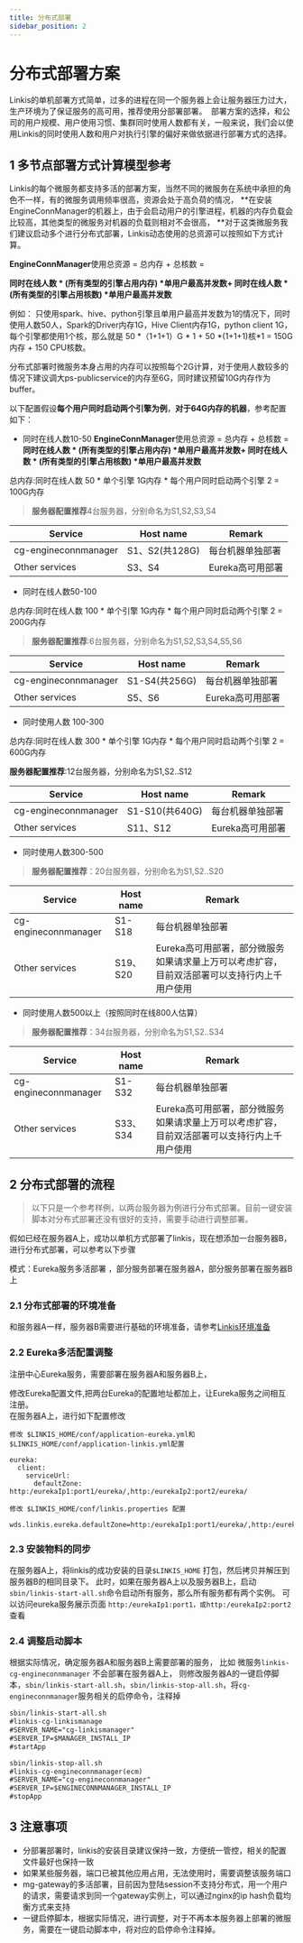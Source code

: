 ```yaml
---
title: 分布式部署
sidebar_position: 2
---
```


分布式部署方案
==================
Linkis的单机部署方式简单，过多的进程在同一个服务器上会让服务器压力过大，生产环境为了保证服务的高可用，推荐使用分部署部署。 
部署方案的选择，和公司的用户规模、用户使用习惯、集群同时使用人数都有关，一般来说，我们会以使用Linkis的同时使用人数和用户对执行引擎的偏好来做依据进行部署方式的选择。

##  1 多节点部署方式计算模型参考

Linkis的每个微服务都支持多活的部署方案，当然不同的微服务在系统中承担的角色不一样，有的微服务调用频率很高，资源会处于高负荷的情况，
**在安装EngineConnManager的机器上，由于会启动用户的引擎进程，机器的内存负载会比较高，其他类型的微服务对机器的负载则相对不会很高，
**对于这类微服务我们建议启动多个进行分布式部署，Linkis动态使用的总资源可以按照如下方式计算。

**EngineConnManager**使用总资源 = 总内存 + 总核数 =

**同时在线人数 \* (所有类型的引擎占用内存) \*单用户最高并发数+ 同时在线人数 \*
(所有类型的引擎占用核数) \*单用户最高并发数**

例如：
只使用spark、hive、python引擎且单用户最高并发数为1的情况下，同时使用人数50人，Spark的Driver内存1G，Hive
Client内存1G，python client 1G，每个引擎都使用1个核，那么就是 50 \*（1+1+1）G \*
1 + 50 \*(1+1+1)核\*1 = 150G 内存 + 150 CPU核数。

分布式部署时微服务本身占用的内存可以按照每个2G计算，对于使用人数较多的情况下建议调大ps-publicservice的内存至6G，同时建议预留10G内存作为buffer。

以下配置假设**每个用户同时启动两个引擎为例**，**对于64G内存的机器**，参考配置如下：

-   同时在线人数10-50
**EngineConnManager**使用总资源 = 总内存 + 总核数 =
**同时在线人数 \* (所有类型的引擎占用内存) \*单用户最高并发数+ 同时在线人数 \*
(所有类型的引擎占用核数) \*单用户最高并发数**

总内存:同时在线人数 50 * 单个引擎 1G内存 * 每个用户同时启动两个引擎 2 = 100G内存

>   **服务器配置推荐**4台服务器，分别命名为S1,S2,S3,S4

| Service              | Host name | Remark           |
|----------------------|-----------|------------------|
| cg-engineconnmanager | S1、S2(共128G)| 每台机器单独部署 |
| Other services       | S3、S4    | Eureka高可用部署 |

-   同时在线人数50-100

总内存:同时在线人数 100 * 单个引擎 1G内存 * 每个用户同时启动两个引擎 2 = 200G内存

>   **服务器配置推荐**:6台服务器，分别命名为S1,S2,S3,S4,S5,S6

| Service              | Host name | Remark           |
|----------------------|-----------|------------------|
| cg-engineconnmanager | S1-S4(共256G)| 每台机器单独部署 |
| Other services       | S5、S6    | Eureka高可用部署 |

-   同时使用人数 100-300


总内存:同时在线人数 300 * 单个引擎 1G内存 * 每个用户同时启动两个引擎 2 = 600G内存

**服务器配置推荐**:12台服务器，分别命名为S1,S2..S12

| Service              | Host name | Remark           |
|----------------------|-----------|------------------|
| cg-engineconnmanager | S1-S10(共640G)| 每台机器单独部署 |
| Other services       | S11、S12  | Eureka高可用部署 |

-   同时使用人数300-500

>   **服务器配置推荐**：20台服务器，分别命名为S1,S2..S20

| Service              | Host name | Remark                                                                                       |
|----------------------|-----------|----------------------------------------------------------------------------------------------|
| cg-engineconnmanager | S1-S18    | 每台机器单独部署                                                                             |
| Other services       | S19、S20  | Eureka高可用部署，部分微服务如果请求量上万可以考虑扩容，目前双活部署可以支持行内上千用户使用 |

-   同时使用人数500以上（按照同时在线800人估算）

>   **服务器配置推荐**：34台服务器，分别命名为S1,S2..S34

| Service              | Host name | Remark                                                                                       |
|----------------------|-----------|----------------------------------------------------------------------------------------------|
| cg-engineconnmanager | S1-S32    | 每台机器单独部署                                                                             |
| Other services       | S33、S34  | Eureka高可用部署，部分微服务如果请求量上万可以考虑扩容，目前双活部署可以支持行内上千用户使用 |


##  2 分布式部署的流程

>以下只是一个参考样例，以两台服务器为例进行分布式部署。目前一键安装脚本对分布式部署还没有很好的支持，需要手动进行调整部署。

假如已经在服务器A上，成功以单机方式部署了linkis，现在想添加一台服务器B，进行分布式部署，可以参考以下步骤

模式：Eureka服务多活部署 ，部分服务部署在服务器A，部分服务部署在服务器B上 

### 2.1 分布式部署的环境准备  
和服务器A一样，服务器B需要进行基础的环境准备，请参考[Linkis环境准备](quick_deploy#3-linkis%E7%8E%AF%E5%A2%83%E5%87%86%E5%A4%87)

### 2.2 Eureka多活配置调整 
注册中心Eureka服务，需要部署在服务器A和服务器B上，

修改Eureka配置文件,把两台Eureka的配置地址都加上，让Eureka服务之间相互注册。  
在服务器A上，进行如下配置修改  

```
修改 $LINKIS_HOME/conf/application-eureka.yml和$LINKIS_HOME/conf/application-linkis.yml配置

eureka:
  client:
    serviceUrl:
      defaultZone: http:/eurekaIp1:port1/eureka/,http:/eurekaIp2:port2/eureka/

修改 $LINKIS_HOME/conf/linkis.properties 配置
  
wds.linkis.eureka.defaultZone=http:/eurekaIp1:port1/eureka/,http:/eurekaIp2:port2/eureka/  
```

### 2.3 安装物料的同步
在服务器A上，将linkis的成功安装的目录`$LINKIS_HOME` 打包，然后拷贝并解压到服务器B的相同目录下。
此时，如果在服务器A上以及服务器B上，启动`sbin/linkis-start-all.sh`命令启动所有服务，那么所有服务都有两个实例。 可以访问eureka服务展示页面 `http:/eurekaIp1:port1，或http:/eurekaIp2:port2` 查看

### 2.4 调整启动脚本 
根据实际情况，确定服务器A和服务器B上需要部署的服务，
比如 微服务`linkis-cg-engineconnmanager` 不会部署在服务器A上，
则修改服务器A的一键启停脚本，`sbin/linkis-start-all.sh`，`sbin/linkis-stop-all.sh`，将`cg-engineconnmanager`服务相关的启停命令，注释掉 
```html
sbin/linkis-start-all.sh
#linkis-cg-linkismanage
#SERVER_NAME="cg-linkismanager"
#SERVER_IP=$MANAGER_INSTALL_IP
#startApp

sbin/linkis-stop-all.sh
#linkis-cg-engineconnmanager(ecm)
#SERVER_NAME="cg-engineconnmanager"
#SERVER_IP=$ENGINECONNMANAGER_INSTALL_IP
#stopApp

```

## 3 注意事项
- 分部署部署时，linkis的安装目录建议保持一致，方便统一管控，相关的配置文件最好也保持一致 
- 如果某些服务器，端口已被其他应用占用，无法使用时，需要调整该服务端口
- mg-gateway的多活部署，目前因为登陆session不支持分布式，用一个用户的请求，需要请求到同一个gateway实例上，可以通过nginx的ip hash负载均衡方式来支持
- 一键启停脚本，根据实际情况，进行调整，对于不再本本服务器上部署的微服务，需要在一键启动脚本中，将对应的启停命令注释掉。